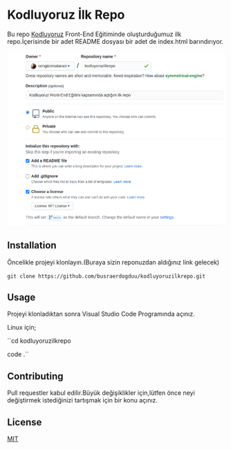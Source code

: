 # Kodluyoruz İlk Repo

Bu repo [Kodluyoruz](https://kodluyoruz.org/) Front-End Eğitiminde oluşturduğumuz ilk repo.İçerisinde bir adet README dosyası bir adet de index.html barındırıyor.

![resim](https://raw.githubusercontent.com/Kodluyoruz/taskforce/main/git/odev1/figures/github.png)

## Installation

Öncelikle projeyi klonlayın.(Buraya sizin reponuzdan aldığınız link gelecek)

`git clone https://github.com/busraerdogduu/kodluyoruzilkrepo.git`

## Usage

Projeyi klonladıktan sonra Visual Studio Code Programında açınız.

Linux için;

``cd kodluyoruzilkrepo

code .``

## Contributing

Pull requestler kabul edilir.Büyük değişiklikler için,lütfen önce neyi değiştirmek istediğinizi tartışmak için bir konu açınız.

## License

[MIT](https://opensource.org/license/mit/)





